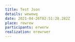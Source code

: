```yaml
---
title: Test Json
details: wewewq
date: 2021-04-26T02:51:28.282Z
place: rewrew
participants: erwerw
realization: erewrwer
---
```

